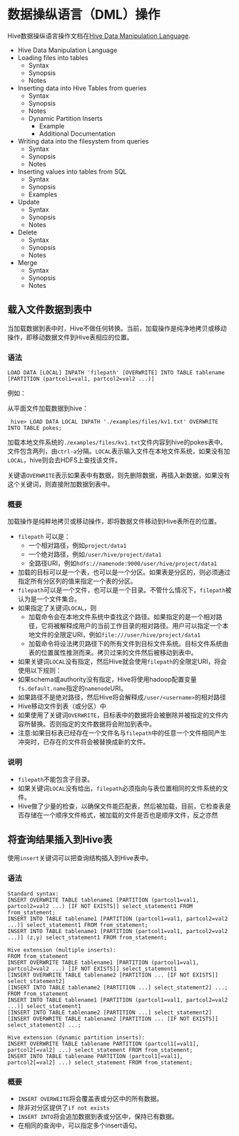 # 数据操纵语言（DML）操作

Hive数据操纵语言操作文档在[Hive Data Manipulation Language](https://cwiki.apache.org/confluence/display/Hive/LanguageManual+DML).


- Hive Data Manipulation Language
 - Loading files into tables
   - Syntax
   - Synopsis
   - Notes
 - Inserting data into Hive Tables from queries
   - Syntax
   - Synopsis
   - Notes
   - Dynamic Partition Inserts
     - Example
     - Additional Documentation
 - Writing data into the filesystem from queries
   - Syntax
   - Synopsis
   - Notes
 - Inserting values into tables from SQL
   - Syntax
   - Synopsis
   - Examples
 - Update
   - Syntax
   - Synopsis
   - Notes
 - Delete
   - Syntax
   - Synopsis
   - Notes
 - Merge
   - Syntax
   - Synopsis
   - Notes

## 载入文件数据到表中
当加载数据到表中时，Hive不做任何转换。当前，加载操作是纯净地拷贝或移动操作，即移动数据文件到Hive表相应的位置。

### 语法
```
LOAD DATA [LOCAL] INPATH 'filepath' [OVERWRITE] INTO TABLE tablename [PARTITION (partcol1=val1, partcol2=val2 ...)]
```

例如：

从平面文件加载数据到hive：
```
 hive> LOAD DATA LOCAL INPATH './examples/files/kv1.txt' OVERWRITE INTO TABLE pokes;
 ```

加载本地文件系统的`./examples/files/kv1.txt`文件内容到hive的pokes表中。文件包含两列，由`ctrl-a`分隔。`LOCAL`表示输入文件在本地文件系统，如果没有加`LOCAL`，hive则会去HDFS上查找该文件。

关键语`OVERWRITE`表示如果表中有数据，则先删除数据，再插入新数据，如果没有这个关键词，则直接附加数据到表中。

### 概要
加载操作是纯粹地拷贝或移动操作，即将数据文件移动到Hive表所在的位置。
- `filepath` 可以是：
  - 一个相对路径，例如`project/data1`
  - 一个绝对路径，例如`/user/hive/project/data1`
  - 全路径URI，例如`hdfs://namenode:9000/user/hive/project/data1`
- 加载的目标可以是一个表，也可以是一个分区。如果表是分区的，则必须通过指定所有分区列的值来指定一个表的分区。
- `filepath`可以是一个文件，也可以是一个目录。不管什么情况下，`filepath`被认为是一个文件集合。
- 如果指定了关键词`LOCAL`，则
  - 加载命令会在本地文件系统中查找这个路径。如果指定的是一个相对路径，它将被解释成用户的当前工作目录的相对路径。用户可以指定一个本地文件的全限定URI，例如`file:///user/hive/project/data1`
  - 加载命令将设法拷贝路径下的所有文件到目标文件系统。目标文件系统由表的位置属性推测而来。拷贝过来的文件然后被移动到表中。
- 如果关键词`LOCAL`没有指定，然后Hive就会使用`filepath`的全限定URI，将会使用以下规则：
 - 如果schema或authority没有指定，Hive将使用hadoop配置变量`fs.default.name`指定的`namenode`URI。
 - 如果路径不是绝对路径，然后Hive将会解释成`/user/<username>`的相对路径
 - Hive移动文件到表（或分区）中
- 如果使用了关键词`OVERWRITE`，目标表中的数据将会被删除并被指定的文件内容所替换。否则指定的文件数据将会附加到表中。
 - 注意:如果目标表已经存在一个文件名与`filepath`中的任意一个文件相同产生冲突时，已存在的文件将会被替换成新的文件。

### 说明
- `filepath`不能包含子目录。
- 如果关键词`LOCAL`没有给出，`filepath`必须指向与表位置相同的文件系统的文件。
- Hive做了少量的检查，以确保文件能匹配表，然后被加载，目前，它检查表是否存储在一个顺序文件格式，被加载的文件是否也是顺序文件，反之亦然

## 将查询结果插入到Hive表
使用`insert`关键词可以把查询结构插入到Hive表中。
### 语法
```
Standard syntax:
INSERT OVERWRITE TABLE tablename1 [PARTITION (partcol1=val1, partcol2=val2 ...) [IF NOT EXISTS]] select_statement1 FROM from_statement;
INSERT INTO TABLE tablename1 [PARTITION (partcol1=val1, partcol2=val2 ...)] select_statement1 FROM from_statement;
INSERT INTO TABLE tablename1 [PARTITION (partcol1=val1, partcol2=val2 ...)] (z,y) select_statement1 FROM from_statement;

Hive extension (multiple inserts):
FROM from_statement
INSERT OVERWRITE TABLE tablename1 [PARTITION (partcol1=val1, partcol2=val2 ...) [IF NOT EXISTS]] select_statement1
[INSERT OVERWRITE TABLE tablename2 [PARTITION ... [IF NOT EXISTS]] select_statement2]
[INSERT INTO TABLE tablename2 [PARTITION ...] select_statement2] ...;
FROM from_statement
INSERT INTO TABLE tablename1 [PARTITION (partcol1=val1, partcol2=val2 ...)] select_statement1
[INSERT INTO TABLE tablename2 [PARTITION ...] select_statement2]
[INSERT OVERWRITE TABLE tablename2 [PARTITION ... [IF NOT EXISTS]] select_statement2] ...;

Hive extension (dynamic partition inserts):
INSERT OVERWRITE TABLE tablename PARTITION (partcol1[=val1], partcol2[=val2] ...) select_statement FROM from_statement;
INSERT INTO TABLE tablename PARTITION (partcol1[=val1], partcol2[=val2] ...) select_statement FROM from_statement;
```

### 概要
- `INSERT OVERWEITE`将会覆盖表或分区中的所有数据。
 - 除非对分区提供了`if not exists`
- `INSERT INTO`将会追加数据到表或分区中，保持已有数据。
- 在相同的查询中，可以指定多个insert语句。
